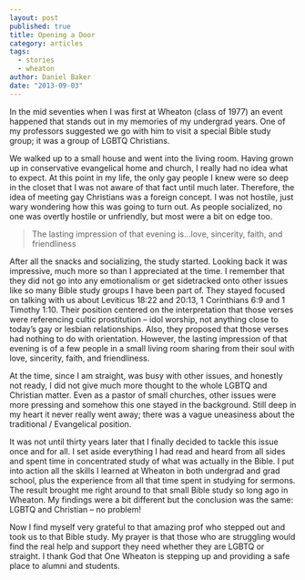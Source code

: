 ```yaml
---
layout: post
published: true
title: Opening a Door
category: articles
tags: 
  - stories
  - wheaton
author: Daniel Baker
date: "2013-09-03"
---
```


In the mid seventies when I was first at Wheaton (class of 1977) an event happened that stands out in my memories of my undergrad years.  One of my professors suggested we go with him to visit a special Bible study group; it was a group of LGBTQ Christians.

We walked up to a small house and went into the living room. Having grown up in conservative evangelical home and church, I really had no idea what to expect. At this point in my life, the only gay people I knew were so deep in the closet that I was not aware of that fact until much later.  Therefore, the idea of meeting gay Christians was a foreign concept.  I was not hostile, just wary wondering how this was going to turn out.  As people socialized, no one was overtly hostile or unfriendly, but most were a bit on edge too.

> The lasting impression of that evening is…love, sincerity, faith, and friendliness

After all the snacks and socializing, the study started.  Looking back it was impressive, much more so than I appreciated at the time.  I remember that they did not go into any emotionalism or get sidetracked onto other issues like so many Bible study groups I have been part of.  They stayed focused on talking with us about Leviticus 18:22 and 20:13, 1 Corinthians 6:9 and 1 Timothy 1:10.  Their position centered on the interpretation that those verses were referencing cultic prostitution – idol worship, not anything close to today’s gay or lesbian relationships.  Also, they proposed that those verses had nothing to do with orientation.  However, the lasting impression of that evening is of a few people in a small living room sharing from their soul with love, sincerity, faith, and friendliness.

At the time, since I am straight, was busy with other issues, and honestly not ready, I did not give much more thought to the whole LGBTQ and Christian matter.  Even as a pastor of small churches, other issues were more pressing and somehow this one stayed in the background.  Still deep in my heart it never really went away; there was a vague uneasiness about the traditional / Evangelical position.

It was not until thirty years later that I finally decided to tackle this issue once and for all.  I set aside everything I had read and heard from all sides and spent time in concentrated study of what was actually in the Bible.  I put into action all the skills I learned at Wheaton in both undergrad and grad school, plus the experience from all that time spent in studying for sermons. The result brought me right around to that small Bible study so long ago in Wheaton. My findings were a bit different but the conclusion was the same: LGBTQ and Christian – no problem!

Now I find myself very grateful to that amazing prof who stepped out and took us to that Bible study.  My prayer is that those who are struggling would find the real help and support they need whether they are LGBTQ or straight.  I thank God that One Wheaton is stepping up and providing a safe place to alumni and students.